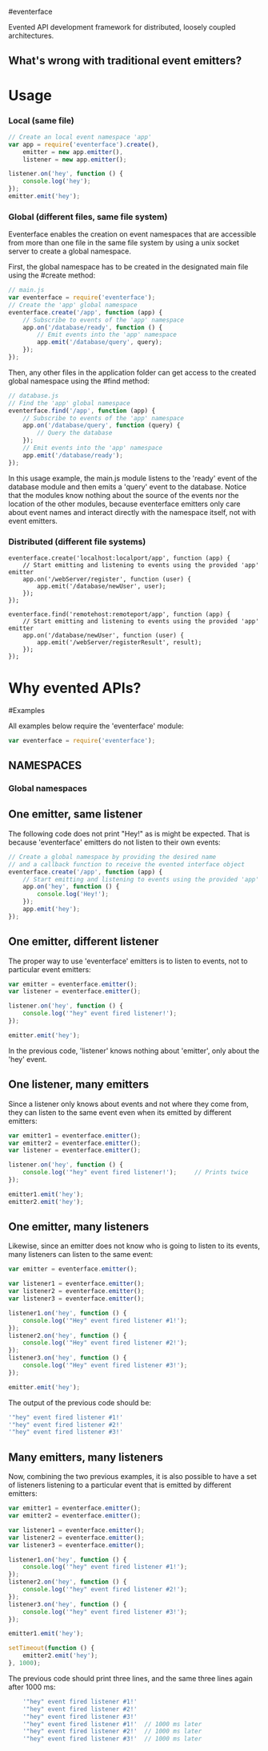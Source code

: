 #eventerface

Evented API development framework for distributed, loosely coupled architectures.

## What's wrong with traditional event emitters?

# Usage

### Local (same file)
``` js
// Create an local event namespace 'app'
var app = require('eventerface').create(),
    emitter = new app.emitter(),
    listener = new app.emitter();

listener.on('hey', function () {
    console.log('hey');
});
emitter.emit('hey');
```  

### Global (different files, same file system)
Eventerface enables the creation on event namespaces that are accessible from more than one file in the same file system by using a unix socket server to create a global namespace.

First, the global namespace has to be created in the designated main file using the #create method:
``` js
// main.js
var eventerface = require('eventerface');
// Create the 'app' global namespace
eventerface.create('/app', function (app) {
    // Subscribe to events of the 'app' namespace
    app.on('/database/ready', function () {
        // Emit events into the 'app' namespace
        app.emit('/database/query', query);
    });
});
```  

Then, any other files in the application folder can get access to the created global namespace using the #find method:
``` js
// database.js
// Find the 'app' global namespace
eventerface.find('/app', function (app) {
    // Subscribe to events of the 'app' namespace
    app.on('/database/query', function (query) {
        // Query the database
    });
    // Emit events into the 'app' namespace
    app.emit('/database/ready');
});
```  

In this usage example, the main.js module listens to the 'ready' event of the database module and then emits a 'query' event to the database. Notice that the modules know nothing about the source of the events nor the location of the other modules, because eventerface emitters only care about event names and interact directly with the namespace itself, not with event emitters.

### Distributed (different file systems)
```
eventerface.create('localhost:localport/app', function (app) {
    // Start emitting and listening to events using the provided 'app' emitter
    app.on('/webServer/register', function (user) {
        app.emit('/database/newUser', user);
    }); 
});
```  


```
eventerface.find('remotehost:remoteport/app', function (app) {
    // Start emitting and listening to events using the provided 'app' emitter
    app.on('/database/newUser', function (user) {
        app.emit('/webServer/registerResult', result);
    }); 
});
```  

# Why evented APIs?





#Examples


All examples below require the 'eventerface' module:

``` js
var eventerface = require('eventerface');
```

## NAMESPACES

### Global namespaces

## One emitter, same listener

The following code does not print "Hey!" as is might be expected. That is because 'eventerface' emitters do not listen to their own events:

``` js
// Create a global namespace by providing the desired name
// and a callback function to receive the evented interface object
eventerface.create('/app', function (app) {
    // Start emitting and listening to events using the provided 'app' emitter
    app.on('hey', function () {
        console.log('Hey!');
    });
    app.emit('hey');
});
```


## One emitter, different listener

The proper way to use 'eventerface' emitters is to listen to events, not to particular event emitters:

``` js
var emitter = eventerface.emitter();
var listener = eventerface.emitter();

listener.on('hey', function () {
    console.log('"hey" event fired listener!');
});

emitter.emit('hey');
```

In the previous code, 'listener' knows nothing about 'emitter', only about the 'hey' event.


## One listener, many emitters

Since a listener only knows about events and not where they come from, they can listen to the same event even when its emitted by different emitters:

``` js
var emitter1 = eventerface.emitter();
var emitter2 = eventerface.emitter();
var listener = eventerface.emitter();

listener.on('hey', function () {
    console.log('"hey" event fired listener!');     // Prints twice
});

emitter1.emit('hey');
emitter2.emit('hey');
```

## One emitter, many listeners

Likewise, since an emitter does not know who is going to listen to its events, many listeners can listen to the same event:

``` js
var emitter = eventerface.emitter();

var listener1 = eventerface.emitter();
var listener2 = eventerface.emitter();
var listener3 = eventerface.emitter();

listener1.on('hey', function () {
    console.log('"Hey" event fired listener #1!');
});
listener2.on('hey', function () {
    console.log('"Hey" event fired listener #2!');
});
listener3.on('hey', function () {
    console.log('"Hey" event fired listener #3!');
});

emitter.emit('hey');
```

The output of the previous code should be:
``` js
'"hey" event fired listener #1!'
'"hey" event fired listener #2!'
'"hey" event fired listener #3!'
```

## Many emitters, many listeners

Now, combining the two previous examples, it is also possible to have a set of listeners listening to a particular event that is emitted by different emitters:

``` js
var emitter1 = eventerface.emitter();
var emitter2 = eventerface.emitter();

var listener1 = eventerface.emitter();
var listener2 = eventerface.emitter();
var listener3 = eventerface.emitter();

listener1.on('hey', function () {
    console.log('"hey" event fired listener #1!');
});
listener2.on('hey', function () {
    console.log('"hey" event fired listener #2!');
});
listener3.on('hey', function () {
    console.log('"hey" event fired listener #3!');
});

emitter1.emit('hey');

setTimeout(function () { 
    emitter2.emit('hey');
}, 1000);
```

The previous code should print three lines, and the same three lines again after 1000 ms: 
``` js
    '"hey" event fired listener #1!'
    '"hey" event fired listener #2!'
    '"hey" event fired listener #3!'
    '"hey" event fired listener #1!'  // 1000 ms later
    '"hey" event fired listener #2!'  // 1000 ms later
    '"hey" event fired listener #3!'  // 1000 ms later
```
